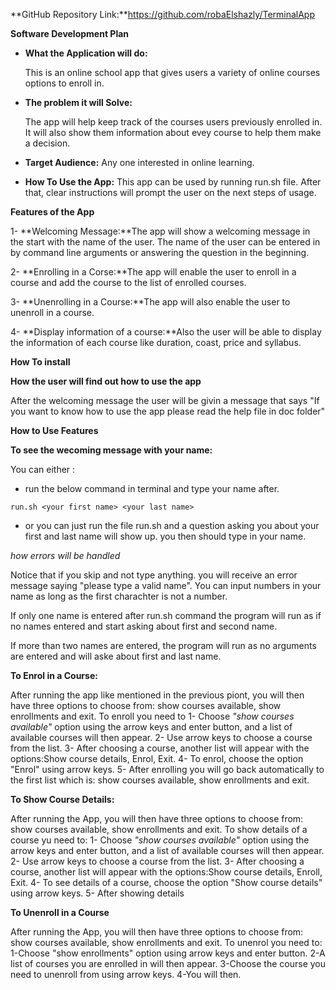 **GitHub Repository Link:**https://github.com/robaElshazly/TerminalApp

**Software Development Plan**

- **What the Application will do:**

  This is an online school app that gives users a variety of online courses options to enroll in.
- **The problem it will Solve:**

  The app will help keep track of the courses users previously enrolled in.
  It will also show them information about evey course to help them make a decision.
- **Target Audience:**
Any one interested in online learning.
- **How To Use the App:**
This app can be used by running run.sh file. After that, clear instructions will prompt the user on the next steps of usage. 

**Features of the App**

1- **Welcoming Message:**The app will show a welcoming message in the start with the name of the user. The name of the user can be entered in by command line arguments or answering the question in the beginning.

2- **Enrolling in a Corse:**The app will enable the user to enroll in a course and add the course to the list of enrolled courses.

3- **Unenrolling in a Course:**The app will also enable the user to unenroll in a course.

4- **Display information of a course:**Also the user will be able to display the information of each course like duration, coast, price and syllabus.

**How To install** 



**How the user will find out how to use the app**

After the welcoming message the user will be givin a message that says "If you want to know how to use the app please read the help file in doc folder"

**How to Use Features**

**To see the wecoming message with your name:**

You can either :
- run the below command in terminal and type your name after.
```
run.sh <your first name> <your last name>
```
- or you can just run the file run.sh and a question asking you about your first and last name will show up. you then should type in your name. 

*how errors will be handled*

Notice that if you skip and not type anything. you will receive an error message saying "please type a valid name". You can input numbers in your name as long as the first charachter is not a number.

If only one name is entered after run.sh command the program will run as if no names entered and start asking about first and second name.

If more than two names are entered, the program will run as no arguments are entered and will aske about first and last name. 


**To Enrol in a Course:**

After running the app like mentioned in the previous piont, you will then have three options to choose from: show courses available, show enrollments and exit. 
To enroll you need to 
1- Choose *"show courses available"* option using the arrow keys and enter button, and a list of available courses will then appear.
2- Use arrow keys to choose a course from the list.
3- After choosing a course, another list will appear with the options:Show course details, Enrol, Exit.
4- To enrol, choose the option "Enrol" using arrow keys.
5- After enrolling you will go back automatically to the first list which is:  show courses available, show enrollments and exit. 

**To Show Course Details:**

After running the App, you will then have three options to choose from: show courses available, show enrollments and exit. To show details of a course yu need to: 
1- Choose *"show courses available"* option using the arrow keys and enter button, and a list of available courses will then appear.
2- Use arrow keys to choose a course from the list.
3- After choosing a course, another list will appear with the options:Show course details, Enroll, Exit.
4- To see details of a course, choose the option "Show course details" using arrow keys.
5- After showing details 

**To Unenroll in a Course**

After running the App, you will then have three options to choose from: show courses available, show enrollments and exit. To unenrol you need to:
1-Choose "show enrollments" option using arrow keys and enter button.
2-A list of courses you are enrolled in will then appear.
3-Choose the course you need to unenroll from using arrow keys.
4-You will then.
